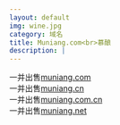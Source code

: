 ```yaml
---
layout: default
img: wine.jpg
category: 域名
title: Muniang.com<br>慕酿
description: |
---
```

  一并出售[muniang.com](https://www.1106.org)<br>一并出售[muniang.cn](https://www.1106.org)<br>一并出售[muniang.com.cn](https://www.1106.org)<br>一并出售[muniang.net](https://www.1106.org/)
